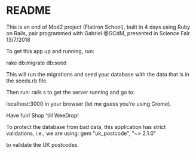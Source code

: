 # README

This is an end of Mod2 project (Flatiron School), built in 4 days using Ruby on Rails, pair programmed with Gabriel @GCdM, presented in Science Fair 13/7/2018

To get this app up and running, run:

rake db:migrate db:seed

This will run the migrations and seed your database with the data that is in the seeds.rb file.

Then run:
rails s
to get the server running and go to:

localhost:3000
in your browser (let me guess you're using Crome).

Have fun! Shop 'till WeeDrop!

To protect the database from bad data, this application has strict validations,
i.e., we are using:
 gem "uk_postcode", "~> 2.1.0"

to validate the UK postcodes.
